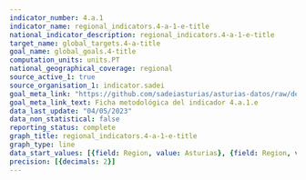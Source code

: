 ```yaml
---
indicator_number: 4.a.1
indicator_name: regional_indicators.4-a-1-e-title
national_indicator_description: regional_indicators.4-a-1-e-title
target_name: global_targets.4-a-title
goal_name: global_goals.4-title
computation_units: units.PT
national_geographical_coverage: regional
source_active_1: true
source_organisation_1: indicator.sadei
goal_meta_link: "https://github.com/sadeiasturias/asturias-datos/raw/develop/descargas/metodologia/4.a.1.e.pdf"
goal_meta_link_text: Ficha metodológica del indicador 4.a.1.e
data_last_update: "04/05/2023"
data_non_statistical: false
reporting_status: complete
graph_title: regional_indicators.4-a-1-e-title
graph_type: line
data_start_values: [{field: Region, value: Asturias}, {field: Region, value: España}]
precision: [{decimals: 2}]
---
```

